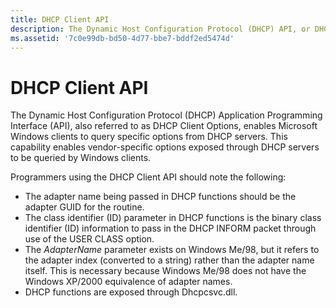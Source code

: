 ```yaml
---
title: DHCP Client API
description: The Dynamic Host Configuration Protocol (DHCP) API, or DHCP Client Options, enables Windows clients to query specific options from DHCP servers.
ms.assetid: '7c0e99db-bd50-4d77-bbe7-bddf2ed5474d'
---
```


# DHCP Client API

The Dynamic Host Configuration Protocol (DHCP) Application Programming Interface (API), also referred to as DHCP Client Options, enables Microsoft Windows clients to query specific options from DHCP servers. This capability enables vendor-specific options exposed through DHCP servers to be queried by Windows clients.

Programmers using the DHCP Client API should note the following:

-   The adapter name being passed in DHCP functions should be the adapter GUID for the routine.
-   The class identifier (ID) parameter in DHCP functions is the binary class identifier (ID) information to pass in the DHCP INFORM packet through use of the USER CLASS option.
-   The *AdapterName* parameter exists on Windows Me/98, but it refers to the adapter index (converted to a string) rather than the adapter name itself. This is necessary because Windows Me/98 does not have the Windows XP/2000 equivalence of adapter names.
-   DHCP functions are exposed through Dhcpcsvc.dll.

 

 




